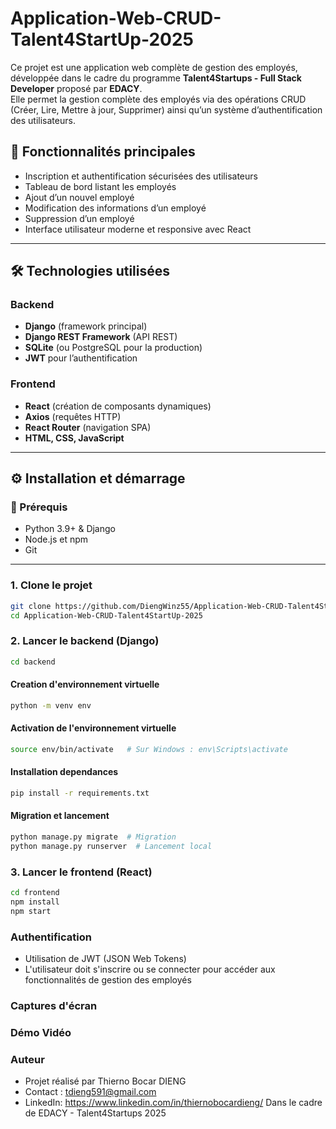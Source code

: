 # Application-Web-CRUD-Talent4StartUp-2025

Ce projet est une application web complète de gestion des employés, développée dans le cadre du programme **Talent4Startups - Full Stack Developer** proposé par **EDACY**.  
Elle permet la gestion complète des employés via des opérations CRUD (Créer, Lire, Mettre à jour, Supprimer) ainsi qu’un système d’authentification des utilisateurs.

## 🚀 Fonctionnalités principales

- Inscription et authentification sécurisées des utilisateurs
- Tableau de bord listant les employés
- Ajout d’un nouvel employé
- Modification des informations d’un employé
- Suppression d’un employé
- Interface utilisateur moderne et responsive avec React

---

## 🛠️ Technologies utilisées

### Backend

- **Django** (framework principal)
- **Django REST Framework** (API REST)
- **SQLite** (ou PostgreSQL pour la production)
- **JWT** pour l’authentification

### Frontend

- **React** (création de composants dynamiques)
- **Axios** (requêtes HTTP)
- **React Router** (navigation SPA)
- **HTML, CSS, JavaScript**

---

## ⚙️ Installation et démarrage

### 🔧 Prérequis

- Python 3.9+ & Django
- Node.js et npm
- Git

---
### 1. Clone le projet
```bash
git clone https://github.com/DiengWinz55/Application-Web-CRUD-Talent4StartUp-2025.git
cd Application-Web-CRUD-Talent4StartUp-2025
```
### 2. Lancer le backend (Django)
```bash
cd backend
```
#### Creation d'environnement virtuelle
```bash
python -m venv env
```
#### Activation de l'environnement virtuelle
```bash
source env/bin/activate   # Sur Windows : env\Scripts\activate
```
#### Installation dependances
```bash
pip install -r requirements.txt
```
#### Migration et lancement
```bash
python manage.py migrate  # Migration
python manage.py runserver  # Lancement local
```
### 3. Lancer le frontend (React)
```bash
cd frontend
npm install
npm start
```
### Authentification
- Utilisation de JWT (JSON Web Tokens)
- L'utilisateur doit s'inscrire ou se connecter pour accéder aux fonctionnalités de gestion des employés

### Captures d'écran

### Démo Vidéo

### Auteur
- Projet réalisé par Thierno Bocar DIENG
- Contact : tdieng591@gmail.com
- LinkedIn: https://www.linkedin.com/in/thiernobocardieng/
Dans le cadre de EDACY - Talent4Startups 2025



